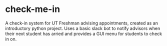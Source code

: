 # check-me-in
A check-in system for UT Freshman advising appointments, created as an introductory python project.
Uses a basic slack bot to notify advisors when their next student has arried and provides a GUI menu for students to check in on.
